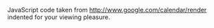 JavaScript code taken from http://www.google.com/calendar/render
indented for your viewing pleasure.
